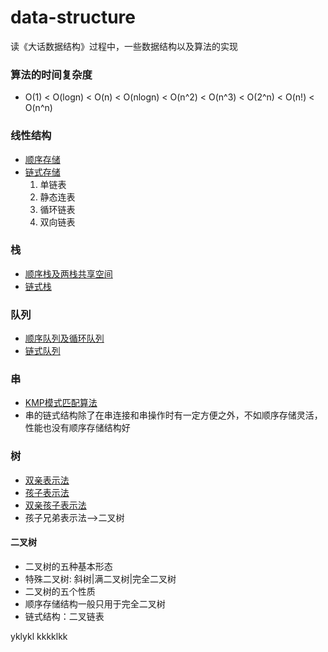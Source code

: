 # data-structure
读《大话数据结构》过程中，一些数据结构以及算法的实现
### 算法的时间复杂度
* O(1) < O(logn) < O(n) < O(nlogn) < O(n^2) < O(n^3) < O(2^n) < O(n!) < O(n^n)
### 线性结构
* [顺序存储](https://github.com/MyGodot/data-structure/blob/master/Seq_List.cpp)
* [链式存储](https://github.com/MyGodot/data-structure/blob/master/Chain_List.cpp)
  1. 单链表
  2. 静态连表
  3. 循环链表
  4. 双向链表
### 栈
* [顺序栈及两栈共享空间](https://github.com/MyGodot/data-structure/blob/master/stack_seq.cpp)
* [链式栈]()
### 队列
* [顺序队列及循环队列](https://github.com/MyGodot/data-structure/blob/master/queue_seq.cpp)
* [链式队列](https://github.com/MyGodot/data-structure/blob/master/queue_chain.cpp)
### 串
* [KMP模式匹配算法](https://github.com/MyGodot/data-structure/blob/master/Algorithm_KMP.cpp)
* 串的链式结构除了在串连接和串操作时有一定方便之外，不如顺序存储灵活，性能也没有顺序存储结构好
### 树
* [双亲表示法](https://github.com/MyGodot/data-structure/blob/master/parent_tree.cpp)
* [孩子表示法](https://github.com/MyGodot/data-structure/blob/master/child_tree.cpp)
* [双亲孩子表示法](https://github.com/MyGodot/data-structure/blob/master/parent_child_tree.cpp)
* 孩子兄弟表示法——>二叉树
#### 二叉树
* 二叉树的五种基本形态
* 特殊二叉树: 斜树|满二叉树|完全二叉树
* 二叉树的五个性质
* 顺序存储结构一般只用于完全二叉树
* 链式结构：二叉链表  

yklykl
kkkklkk
